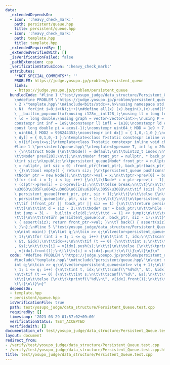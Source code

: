 ```yaml
---
data:
  _extendedDependsOn:
  - icon: ':heavy_check_mark:'
    path: persistent/queue.hpp
    title: persistent/queue.hpp
  - icon: ':heavy_check_mark:'
    path: template.hpp
    title: template.hpp
  _extendedRequiredBy: []
  _extendedVerifiedWith: []
  _isVerificationFailed: false
  _pathExtension: cpp
  _verificationStatusIcon: ':heavy_check_mark:'
  attributes:
    '*NOT_SPECIAL_COMMENTS*': ''
    PROBLEM: https://judge.yosupo.jp/problem/persistent_queue
    links:
    - https://judge.yosupo.jp/problem/persistent_queue
  bundledCode: "#line 1 \"test/yosupo_judge/data_structure/Persistent_Queue.test.cpp\"\
    \n#define PROBLEM \"https://judge.yosupo.jp/problem/persistent_queue\"\n\n#line\
    \ 2 \"template.hpp\"\n#include<bits/stdc++.h>\nusing namespace std;\n#define rep(i,\
    \ N)  for(int i=0;i<(N);i++)\n#define all(x) (x).begin(),(x).end()\n#define popcount(x)\
    \ __builtin_popcount(x)\nusing i128=__int128_t;\nusing ll = long long;\nusing\
    \ ld = long double;\nusing graph = vector<vector<int>>;\nusing P = pair<int, int>;\n\
    constexpr int inf = 1e9;\nconstexpr ll infl = 1e18;\nconstexpr ld eps = 1e-6;\n\
    const long double pi = acos(-1);\nconstexpr uint64_t MOD = 1e9 + 7;\nconstexpr\
    \ uint64_t MOD2 = 998244353;\nconstexpr int dx[] = { 1,0,-1,0 };\nconstexpr int\
    \ dy[] = { 0,1,0,-1 };\ntemplate<class T>static constexpr inline void chmax(T&x,T\
    \ y){if(x<y)x=y;}\ntemplate<class T>static constexpr inline void chmin(T&x,T y){if(x>y)x=y;}\n\
    #line 1 \"persistent/queue.hpp\"\ntemplate<typename T, int lg = 20>\nclass persistent_queue\
    \ {\n\tstruct Node {\n\t\tNode() = default;\n\t\tuint32_t index;\n\t\tT val;\n\
    \t\tNode* prev[20];\n\t};\n\n\tNode* front_ptr = nullptr, * back_ptr = nullptr;\n\
    \tint siz;\n\npublic:\n\tpersistent_queue(Node* front_ptr = nullptr, Node* back_ptr\
    \ = nullptr, int siz = 0) :front_ptr(front_ptr), back_ptr(back_ptr), siz(siz)\
    \ {}\n\tbool empty() { return siz; }\n\tpersistent_queue push(const T& x) {\n\t\
    \tNode* ptr = new Node();\n\t\tptr->val = x;\n\t\tptr->prev[0] = back_ptr;\n\t\
    \tfor (int i = 1; i < lg; i++) {\n\t\t\tNode* c = ptr->prev[i - 1];\n\t\t\tif\
    \ (c)ptr->prev[i] = c->prev[i-1];\n\t\t\telse break;\n\t\t}\n\n\t\t//\u7A7A\u3060\
    \u3063\u305F\u6642\u306B\u6CE8\u610F\u3059\u308B\n\t\tif (siz) {\n\t\t\treturn\
    \ persistent_queue(front_ptr, ptr, siz + 1);\n\t\t}\n\t\telse {\n\t\t\treturn\
    \ persistent_queue(ptr, ptr, siz + 1);\n\t\t}\n\t}\n\tpersistent_queue pop() {\n\
    \t\tif (!front_ptr || !back_ptr || siz == 1) {\n\t\t\treturn persistent_queue();\n\
    \t\t}\n\t\tint d = siz - 2;\n\t\tNode* cur = back_ptr;\n\t\twhile (d) {\n\t\t\t\
    int jump = 31 - __builtin_clz(d);\n\t\t\td -= (1 << jump);\n\t\t\tcur = cur->prev[jump];\n\
    \t\t}\n\n\t\treturn persistent_queue(cur, back_ptr, siz - 1);\n\t}\n\n\tT front()\
    \ { assert(siz); return front_ptr->val; }\n\tT back() { assert(siz); return back_ptr->val;\
    \ }\n};\n#line 5 \"test/yosupo_judge/data_structure/Persistent_Queue.test.cpp\"\
    \n\nint main() {\n\tint q;\n\tcin >> q;\n\tvector<persistent_queue<int>> v(q +\
    \ 1);\n\tfor (int i = 1; i <= q; i++) {\n\t\tint t, idx;\n\t\tscanf(\"%d%d\",\
    \ &t, &idx);\n\t\tidx++;\n\n\t\tif (t == 0) {\n\t\t\tint s;\n\t\t\tscanf(\"%d\"\
    , &s);\n\t\t\tv[i] = v[idx].push(s);\n\t\t}\n\t\telse {\n\t\t\tprintf(\"%d\\n\"\
    , v[idx].front());\n\t\t\tv[i] = v[idx].pop();\n\t\t}\n\t}\n}\n"
  code: "#define PROBLEM \"https://judge.yosupo.jp/problem/persistent_queue\"\n\n\
    #include\"template.hpp\"\n#include\"persistent/queue.hpp\"\n\nint main() {\n\t\
    int q;\n\tcin >> q;\n\tvector<persistent_queue<int>> v(q + 1);\n\tfor (int i =\
    \ 1; i <= q; i++) {\n\t\tint t, idx;\n\t\tscanf(\"%d%d\", &t, &idx);\n\t\tidx++;\n\
    \n\t\tif (t == 0) {\n\t\t\tint s;\n\t\t\tscanf(\"%d\", &s);\n\t\t\tv[i] = v[idx].push(s);\n\
    \t\t}\n\t\telse {\n\t\t\tprintf(\"%d\\n\", v[idx].front());\n\t\t\tv[i] = v[idx].pop();\n\
    \t\t}\n\t}\n}"
  dependsOn:
  - template.hpp
  - persistent/queue.hpp
  isVerificationFile: true
  path: test/yosupo_judge/data_structure/Persistent_Queue.test.cpp
  requiredBy: []
  timestamp: '2023-03-29 01:57:02+09:00'
  verificationStatus: TEST_ACCEPTED
  verifiedWith: []
documentation_of: test/yosupo_judge/data_structure/Persistent_Queue.test.cpp
layout: document
redirect_from:
- /verify/test/yosupo_judge/data_structure/Persistent_Queue.test.cpp
- /verify/test/yosupo_judge/data_structure/Persistent_Queue.test.cpp.html
title: test/yosupo_judge/data_structure/Persistent_Queue.test.cpp
---
```

